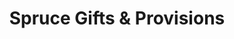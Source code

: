 ---
title: "Spruce Gifts & Provisions"
url: /cascade-locks/spruce-gifts-und-provisions/
shop: Andenken
---